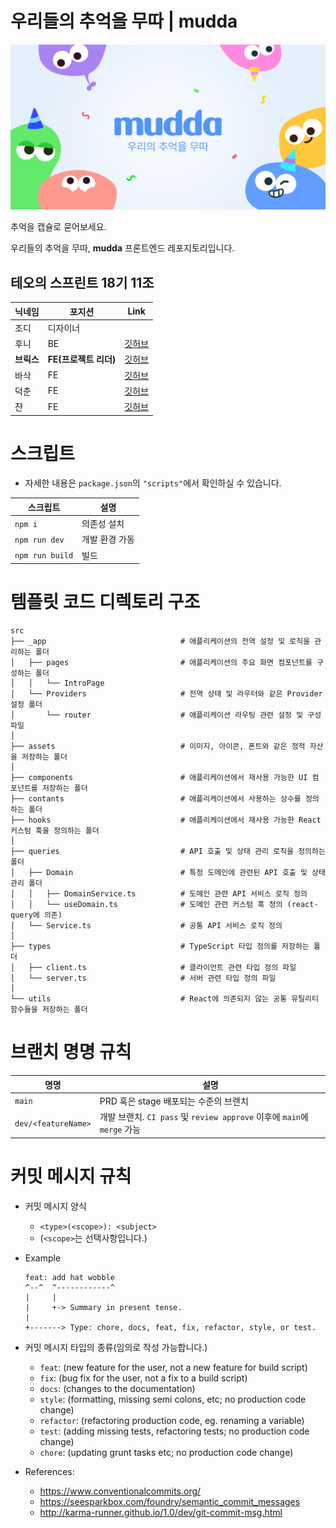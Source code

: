 # 우리들의 추억을 무따 | mudda

![alt text](public/open-graph.png)

추억을 캡슐로 묻어보세요.

우리들의 추억을 무따, **mudda** 프론트엔드 레포지토리입니다.

## 테오의 스프린트 18기 11조

|닉네임|포지션|Link|
|---|---|---|
|조디|디자이너||
|후니|BE|[깃허브](https://github.com/orgs/uchumu/people/Gem-o-b)|
|**브릭스**|**FE(프로젝트 리더)**|[깃허브](https://github.com/orgs/uchumu/people/bunzzeok)|
|바삭|FE|[깃허브](https://github.com/orgs/uchumu/people/yangBasak)|
|덕춘|FE|[깃허브](https://github.com/orgs/uchumu/people/Minsoek96)|
|쟌|FE|[깃허브](https://github.com/orgs/uchumu/people/bbbjihan)|

# 스크립트

- 자세한 내용은 `package.json`의 `"scripts"`에서 확인하실 수 있습니다.

|스크립트|설명|
|---|---|
|`npm i`|의존성 설치|
|`npm run dev`|개발 환경 가동|
|`npm run build`|빌드|

# 템플릿 코드 디렉토리 구조

```
src
├── _app                              # 애플리케이션의 전역 설정 및 로직을 관리하는 폴더
│   ├── pages                         # 애플리케이션의 주요 화면 컴포넌트를 구성하는 폴더
│   │   └── IntroPage
│   └── Providers                     # 전역 상태 및 라우터와 같은 Provider 설정 폴더
│       └── router                    # 애플리케이션 라우팅 관련 설정 및 구성 파일
│ 
├── assets                            # 이미지, 아이콘, 폰트와 같은 정적 자산을 저장하는 폴더
│ 
├── components                        # 애플리케이션에서 재사용 가능한 UI 컴포넌트를 저장하는 폴더
├── contants                          # 애플리케이션에서 사용하는 상수를 정의하는 폴더
├── hooks                             # 애플리케이션에서 재사용 가능한 React 커스텀 훅을 정의하는 폴더
│ 
├── queries                           # API 호출 및 상태 관리 로직을 정의하는 폴더
│   ├── Domain                        # 특정 도메인에 관련된 API 호출 및 상태 관리 폴더
│   │   ├── DomainService.ts          # 도메인 관련 API 서비스 로직 정의
│   │   └── useDomain.ts              # 도메인 관련 커스텀 훅 정의 (react-query에 의존)
│   └── Service.ts                    # 공통 API 서비스 로직 정의
│ 
├── types                             # TypeScript 타입 정의를 저장하는 폴더
│   ├── client.ts                     # 클라이언트 관련 타입 정의 파일
│   └── server.ts                     # 서버 관련 타입 정의 파일
│ 
└── utils                             # React에 의존되지 않는 공통 유틸리티 함수들을 저장하는 폴더
```

# 브랜치 명명 규칙

|명명|설명|
|---|---|
|`main`|PRD 혹은 stage 배포되는 수준의 브랜치|
|`dev/<featureName>`|개발 브랜치. `CI pass` 및 `review approve` 이후에 `main`에 `merge` 가능|

# 커밋 메시지 규칙

- 커밋 메시지 양식
  - `<type>(<scope>): <subject>`
  - (`<scope>`는 선택사항입니다.)

- Example
  ```
  feat: add hat wobble
  ^--^  ^------------^
  |     |
  |     +-> Summary in present tense.
  |
  +-------> Type: chore, docs, feat, fix, refactor, style, or test.
  ```

- 커밋 메시지 타입의 종류(임의로 작성 가능합니다.)
  - `feat`: (new feature for the user, not a new feature for build script)
  - `fix`: (bug fix for the user, not a fix to a build script)
  - `docs`: (changes to the documentation)
  - `style`: (formatting, missing semi colons, etc; no production code change)
  - `refactor`: (refactoring production code, eg. renaming a variable)
  - `test`: (adding missing tests, refactoring tests; no production code change)
  - `chore`: (updating grunt tasks etc; no production code change)

- References:
  - https://www.conventionalcommits.org/
  - https://seesparkbox.com/foundry/semantic_commit_messages
  - http://karma-runner.github.io/1.0/dev/git-commit-msg.html

